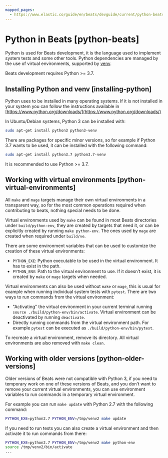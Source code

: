 ```yaml
---
mapped_pages:
  - https://www.elastic.co/guide/en/beats/devguide/current/python-beats.html
---
```


# Python in Beats [python-beats]

Python is used for Beats development, it is the language used to implement system tests and some other tools. Python dependencies are managed by the use of virtual environments, supported by [venv](https://docs.python.org/3/library/venv.md).

Beats development requires Python >= 3.7.

## Installing Python and venv [installing-python]

Python uses to be installed in many operating systems. If it is not installed in your system you can follow the instructions available in [https://www.python.org/downloads/](https://www.python.org/downloads/)

In Ubuntu/Debian systems, Python 3 can be installed with:

```sh
sudo apt-get install python3 python3-venv
```

There are packages for specific minor versions, so for example if Python 3.7 wants to be used, it can be installed with the following command:

```sh
sudo apt-get install python3.7 python3.7-venv
```

It is recommended to use Python >= 3.7.


## Working with virtual environments [python-virtual-environments]

All `make` and `mage` targets manage their own virtual environments in a transparent way, so for the most common operations required when contributing to beats, nothing special needs to be done.

Virtual environments used by `make` can be found in most Beats directories under `build/python-env`, they are created by targets that need it, or can be explicitly created by running `make python-env`. The ones used by `mage` are created when required under `build/ve`.

There are some environment variables that can be used to customize the creation of these virtual environments:

* `PYTHON_EXE`: Python executable to be used in the virtual environment. It has to exist in the path.
* `PYTHON_ENV`: Path to the virtual environment to use. If it doesn’t exist, it is created by `make` or `mage` targets when needed.

Virtual environments can also be used without `make` or `mage`, this is usual for example when running individual system tests with `pytest`. There are two ways to run commands from the virtual environment:

* "Activating" the virtual environment in your current terminal running `source ./build/python-env/bin/activate`. Virtual environment can be deactivated by running `deactivate`.
* Directly running commands from the virtual environment path. For example `pytest` can be executed as `./build/python-env/bin/pytest`.

To recreate a virtual environment, remove its directory. All virtual environments are also removed with `make clean`.


## Working with older versions [python-older-versions]

Older versions of Beats were not compatible with Python 3, if you need to temporary work on one of these versions of Beats, and you don’t want to remove your current virtual environments, you can use environment variables to run commands in a temporary virtual environment.

For example you can run `make update` with Python 2.7 with the following command:

```sh
PYTHON_EXE=python2.7 PYTHON_ENV=/tmp/venv2 make update
```

If you need to run tests you can also create a virtual environment and then activate it to run commands from there:

```sh
PYTHON_EXE=python2.7 PYTHON_ENV=/tmp/venv2 make python-env
source /tmp/venv2/bin/activate
...
```


